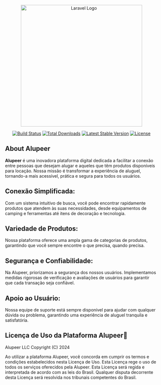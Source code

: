 <p align="center">
<a href="https://laravel.com" target="_blank"><img loading="lazy" src="https://media.discordapp.net/attachments/1128167024917483711/1298417424550334464/imagotipo-DuoTone.png?ex=67197cf5&is=67182b75&hm=0bae363283559739319edfa79c4b4c7bf941243cf062af564f5031360ad0b948&=&format=webp&quality=lossless&width=1440&height=255" width="400" alt="Laravel Logo"></a>
</p>

<p align="center">
<a href="https://github.com/laravel/framework/actions"><img loading="lazy" src="https://github.com/laravel/framework/workflows/tests/badge.svg" alt="Build Status"></a>
<a href="https://packagist.org/packages/laravel/framework"><img loading="lazy" src="https://img.shields.io/packagist/dt/laravel/framework" alt="Total Downloads"></a>
<a href="https://packagist.org/packages/laravel/framework"><img loading="lazy" src="https://img.shields.io/packagist/v/laravel/framework" alt="Latest Stable Version"></a>
<a href="https://packagist.org/packages/laravel/framework"><img loading="lazy" src="https://img.shields.io/packagist/l/laravel/framework" alt="License"></a>
</p>

## About Alupeer

**Alupeer** é uma inovadora plataforma digital dedicada a facilitar a conexão entre pessoas que desejam alugar e aqueles que têm produtos disponíveis para locação. Nossa missão é transformar a experiência de aluguel, tornando-a mais acessível, prática e segura para todos os usuários.

## Conexão Simplificada:

Com um sistema intuitivo de busca, você pode encontrar rapidamente produtos que atendem às suas necessidades, desde equipamentos de camping e ferramentas até itens de decoração e tecnologia.

## Variedade de Produtos:

Nossa plataforma oferece uma ampla gama de categorias de produtos, garantindo que você sempre encontre o que precisa, quando precisa.

## Segurança e Confiabilidade:

Na Alupeer, priorizamos a segurança dos nossos usuários. Implementamos medidas rigorosas de verificação e avaliações de usuários para garantir que cada transação seja confiável.

## Apoio ao Usuário:

Nossa equipe de suporte está sempre disponível para ajudar com qualquer dúvida ou problema, garantindo uma experiência de aluguel tranquila e satisfatória.


## Licença de Uso da Plataforma Alupeer📜

Alupeer LLC Copyright (C) 2024

Ao utilizar a plataforma Alupeer, você concorda em cumprir os termos e condições estabelecidos nesta Licença de Uso. Esta Licença rege o uso de todos os serviços oferecidos pela Alupeer.
Esta Licença será regida e interpretada de acordo com as leis do Brasil. Qualquer disputa decorrente desta Licença será resolvida nos tribunais competentes do Brasil.
